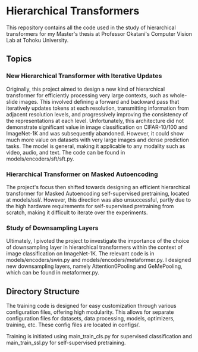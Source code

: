 # Hierarchical Transformers

This repository contains all the code used in the study of hierarchical transformers for my Master's thesis at Professor Okatani's Computer Vision Lab at Tohoku University.

## Topics

### New Hierarchical Transformer with Iterative Updates

Originally, this project aimed to design a new kind of hierarchical transformer for efficiently processing very large contexts, such as whole-slide images. This involved defining a forward and backward pass that iteratively updates tokens at each resolution, transmitting information from adjacent resolution levels, and progressively improving the consistency of the representations at each level. Unfortunately, this architecture did not demonstrate significant value in image classification on CIFAR-10/100 and ImageNet-1K and was subsequently abandoned. However, it could show much more value on datasets with very large images and dense prediction tasks. The model is general, making it applicable to any modality such as video, audio, and text. The code can be found in models/encoders/sft/sft.py.

### Hierarchical Transformer on Masked Autoencoding

The project's focus then shifted towards designing an efficient hierarchical transformer for Masked Autoencoding self-supervised pretraining, located at models/ssl/. However, this direction was also unsuccessful, partly due to the high hardware requirements for self-supervised pretraining from scratch, making it difficult to iterate over the experiments.

### Study of Downsampling Layers

Ultimately, I pivoted the project to investigate the importance of the choice of downsampling layer in hierarchical transformers within the context of image classification on ImageNet-1K. The relevant code is in models/encoders/swin.py and models/encoders/metaformer.py. I designed new downsampling layers, namely Attention0Pooling and GeMePooling, which can be found in metaformer.py.

## Directory Structure

The training code is designed for easy customization through various configuration files, offering high modularity. This allows for separate configuration files for datasets, data processing, models, optimizers, training, etc. These config files are located in configs/.

Training is initiated using main_train_cls.py for supervised classification and main_train_ssl.py for self-supervised pretraining.